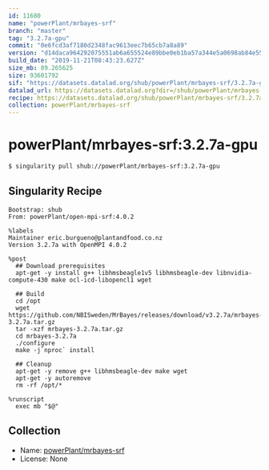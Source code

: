 ```yaml
---
id: 11680
name: "powerPlant/mrbayes-srf"
branch: "master"
tag: "3.2.7a-gpu"
commit: "0e6fcd3af7180d2348fac9613eec7b65cb7a8a89"
version: "d14daca964292075551ab6a655524e89bbe0eb1ba57a344e5a0698ab84e55dbb"
build_date: "2019-11-21T08:43:23.627Z"
size_mb: 89.265625
size: 93601792
sif: "https://datasets.datalad.org/shub/powerPlant/mrbayes-srf/3.2.7a-gpu/2019-11-21-0e6fcd3a-d14daca9/d14daca964292075551ab6a655524e89bbe0eb1ba57a344e5a0698ab84e55dbb.sif"
datalad_url: https://datasets.datalad.org?dir=/shub/powerPlant/mrbayes-srf/3.2.7a-gpu/2019-11-21-0e6fcd3a-d14daca9/
recipe: https://datasets.datalad.org/shub/powerPlant/mrbayes-srf/3.2.7a-gpu/2019-11-21-0e6fcd3a-d14daca9/Singularity
collection: powerPlant/mrbayes-srf
---
```


# powerPlant/mrbayes-srf:3.2.7a-gpu

```bash
$ singularity pull shub://powerPlant/mrbayes-srf:3.2.7a-gpu
```

## Singularity Recipe

```singularity
Bootstrap: shub
From: powerPlant/open-mpi-srf:4.0.2

%labels
Maintainer eric.burgueno@plantandfood.co.nz
Version 3.2.7a with OpenMPI 4.0.2

%post
  ## Download prerequisites
  apt-get -y install g++ libhmsbeagle1v5 libhmsbeagle-dev libnvidia-compute-430 make ocl-icd-libopencl1 wget
  
  ## Build
  cd /opt
  wget https://github.com/NBISweden/MrBayes/releases/download/v3.2.7a/mrbayes-3.2.7a.tar.gz
  tar -xzf mrbayes-3.2.7a.tar.gz
  cd mrbayes-3.2.7a
  ./configure
  make -j`nproc` install

  ## Cleanup
  apt-get -y remove g++ libhmsbeagle-dev make wget
  apt-get -y autoremove
  rm -rf /opt/*

%runscript
  exec mb "$@"
```

## Collection

 - Name: [powerPlant/mrbayes-srf](https://github.com/powerPlant/mrbayes-srf)
 - License: None

